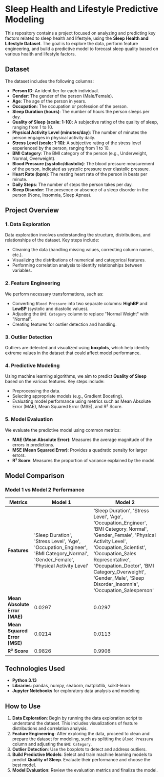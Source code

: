 # Sleep Health and Lifestyle Predictive Modeling

This repository contains a project focused on analyzing and predicting key factors related to sleep health and lifestyle, using the **Sleep Health and Lifestyle Dataset**. The goal is to explore the data, perform feature engineering, and build a predictive model to forecast sleep quality based on various health and lifestyle factors.

## Dataset

The dataset includes the following columns:

- **Person ID**: An identifier for each individual.
- **Gender**: The gender of the person (Male/Female).
- **Age**: The age of the person in years.
- **Occupation**: The occupation or profession of the person.
- **Sleep Duration (hours)**: The number of hours the person sleeps per day.
- **Quality of Sleep (scale: 1-10)**: A subjective rating of the quality of sleep, ranging from 1 to 10.
- **Physical Activity Level (minutes/day)**: The number of minutes the person engages in physical activity daily.
- **Stress Level (scale: 1-10)**: A subjective rating of the stress level experienced by the person, ranging from 1 to 10.
- **BMI Category**: The BMI category of the person (e.g., Underweight, Normal, Overweight).
- **Blood Pressure (systolic/diastolic)**: The blood pressure measurement of the person, indicated as systolic pressure over diastolic pressure.
- **Heart Rate (bpm)**: The resting heart rate of the person in beats per minute.
- **Daily Steps**: The number of steps the person takes per day.
- **Sleep Disorder**: The presence or absence of a sleep disorder in the person (None, Insomnia, Sleep Apnea).

## Project Overview

### 1. **Data Exploration**
Data exploration involves understanding the structure, distributions, and relationships of the dataset. Key steps include:
- Cleaning the data (handling missing values, correcting column names, etc.).
- Visualizing the distributions of numerical and categorical features.
- Performing correlation analysis to identify relationships between variables.

### 2. **Feature Engineering**
We perform necessary transformations, such as:
- Converting `Blood Pressure` into two separate columns: **HighBP** and **LowBP** (systolic and diastolic values).
- Adjusting the `BMI Category` column to replace "Normal Weight" with "Normal".
- Creating features for outlier detection and handling.

### 3. **Outlier Detection**
Outliers are detected and visualized using **boxplots**, which help identify extreme values in the dataset that could affect model performance.

### 4. **Predictive Modeling**
Using machine learning algorithms, we aim to predict **Quality of Sleep** based on the various features. Key steps include:
- Preprocessing the data.
- Selecting appropriate models (e.g., Gradient Boosting).
- Evaluating model performance using metrics such as Mean Absolute Error (MAE), Mean Squared Error (MSE), and R² Score.

### 5. **Model Evaluation**
We evaluate the predictive model using common metrics:
- **MAE (Mean Absolute Error)**: Measures the average magnitude of the errors in predictions.
- **MSE (Mean Squared Error)**: Provides a quadratic penalty for larger errors.
- **R² Score**: Measures the proportion of variance explained by the model.

## Model Comparison

### Model 1 vs Model 2 Performance

| **Metrics**              | **Model 1**  | **Model 2**  |
|--------------------------|--------------|--------------|
| **Features**             | 'Sleep Duration', 'Stress Level', 'Age', 'Occupation_Engineer', 'BMI Category_Normal', 'Gender_Female', 'Physical Activity Level' | 'Sleep Duration', 'Stress Level', 'Age', 'Occupation_Engineer', 'BMI Category_Normal', 'Gender_Female', 'Physical Activity Level', 'Occupation_Scientist', 'Occupation_Sales Representative', 'Occupation_Doctor', 'BMI Category_Overweight', 'Gender_Male', 'Sleep Disorder_Insomnia', 'Occupation_Salesperson' |
| **Mean Absolute Error (MAE)** | 0.0297       | 0.0297       |
| **Mean Squared Error (MSE)**  | 0.0214       | 0.0113       |
| **R² Score**              | 0.9826       | 0.9908       |

## Technologies Used

- **Python 3.13**
- **Libraries**: pandas, numpy, seaborn, matplotlib, scikit-learn
- **Jupyter Notebooks** for exploratory data analysis and modeling

## How to Use

1. **Data Exploration**: Begin by running the data exploration script to understand the dataset. This includes visualizations of feature distributions and correlation analysis.
2. **Feature Engineering**: After exploring the data, proceed to clean and prepare the dataset for modeling, such as splitting the `Blood Pressure` column and adjusting the `BMI Category`.
3. **Outlier Detection**: Use the boxplots to detect and address outliers.
4. **Build Predictive Models**: Select and train machine learning models to predict **Quality of Sleep**. Evaluate their performance and choose the best model.
5. **Model Evaluation**: Review the evaluation metrics and finalize the model.
